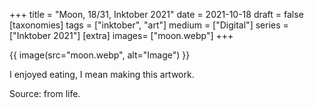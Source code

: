 +++
title = "Moon, 18/31, Inktober 2021"
date = 2021-10-18
draft =  false
[taxonomies]
tags = ["inktober", "art"]
medium = ["Digital"]
series = ["Inktober 2021"]
[extra]
images= ["moon.webp"]
+++

{{ image(src="moon.webp", alt="Image") }}

I enjoyed eating, I mean making this artwork.

Source: from life.
